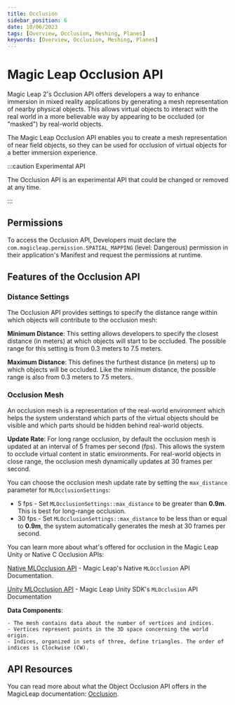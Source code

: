 ```yaml
---
title: Occlusion
sidebar_position: 6
date: 10/06/2023
tags: [Overview, Occlusion, Meshing, Planes]
keywords: [Overview, Occlusion, Meshing, Planes]
---
```


# Magic Leap Occlusion API

Magic Leap 2's Occlusion API offers developers a way to enhance immersion in mixed reality applications by generating a mesh representation of nearby physical objects. This allows virtual objects to interact with the real world in a more believable way by appearing to be occluded (or "masked") by real-world objects.

The Magic Leap Occlusion API enables you to create a mesh representation of near field objects, so they can be used for occlusion of virtual objects for a better immersion experience.

:::caution Experimental API

The Occlusion API is an experimental API that could be changed or removed at any time.

:::

## Permissions

To access the Occlusion API, Developers must declare the `com.magicleap.permission.SPATIAL_MAPPING` (level: Dangerous) permission in their application's Manifest and request the permissions at runtime.

## Features of the Occlusion API

### Distance Settings

The Occlusion API provides settings to specify the distance range within which objects will contribute to the occlusion mesh:

**Minimum Distance**: This setting allows developers to specify the closest distance (in meters) at which objects will start to be occluded. The possible range for this setting is from 0.3 meters to 7.5 meters.

**Maximum Distance**: This defines the furthest distance (in meters) up to which objects will be occluded. Like the minimum distance, the possible range is also from 0.3 meters to 7.5 meters.

### Occlusion Mesh

An occlusion mesh is a representation of the real-world environment which helps the system understand which parts of the virtual objects should be visible and which parts should be hidden behind real-world objects.

**Update Rate**: For long range occlusion, by default the occlusion mesh is updated at an interval of 5 frames per second (fps). This allows the system to occlude virtual content in static environments. For real-world objects in close range, the occlusion mesh dynamically updates at 30 frames per second. 

You can choose the occlusion mesh update rate by setting the `max_distance` parameter for `MLOcclusionSettings`: 
* 5 fps - Set `MLOcclusionSettings::max_distance` to be greater than **0.9m**. This is best for long-range occlusion. 
* 30 fps - Set `MLOcclusionSettings::max_distance` to be less than or equal to **0.9m**, the system automatically generates the mesh at 30 frames per second.

You can learn more about what's offered for occlusion in the Magic Leap Unity or Native C Occlusion APIs: 

[Native MLOcclusion API](/docs/api-ref/api/Modules/group___occlusion/) - Magic Leap's Native `MLOcclusion` API Documentation.

[Unity MLOcclusion API](/docs/unity-api/api/UnityEngine.XR.MagicLeap/MLOcclusion/UnityEngine.XR.MagicLeap.MLOcclusion/) -  Magic Leap Unity SDK's `MLOcclusion` API Documentation

**Data Components**:

    - The mesh contains data about the number of vertices and indices.
    - Vertices represent points in the 3D space concerning the world origin.
    - Indices, organized in sets of three, define triangles. The order of indices is Clockwise (CW).

## API Resources

You can read more about what the Object Occlusion API offers in the MagicLeap documentation: [Occlusion](/docs/api-ref/api/Modules/group___occlusion/group___occlusion.md).
